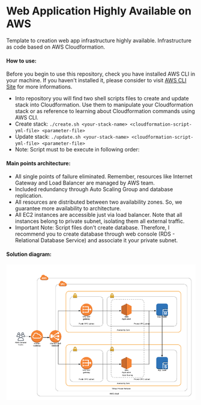 # Web Application Highly Available on AWS
Template to creation web app infrastructure highly available. Infrastructure as code based on AWS Cloudformation.
<br/>
<h4>How to use:</h4>
Before you begin to use this repository, check you have installed AWS CLI in your machine. If you haven't installed it, please consider to visit <a href="https://docs.aws.amazon.com/cli/latest/userguide/install-bundle.html">AWS CLI Site</a> for more informations.
<ul>
  <li>Into repository you will find two shell scripts files to create and update stack into Cloudformation. Use them to manipulate your Cloudformation stack or as reference to learning about Cloudformation commands using AWS CLI. </li>
  <li>Create stack: <code>./create.sh &#60;your-stack-name&#62; &#60;cloudformation-script-yml-file&#62; &#60;parameter-file&#62;</code></li>
  <li>Update stack: <code>./update.sh &#60;your-stack-name&#62; &#60;cloudformation-script-yml-file&#62; &#60;parameter-file&#62;</code></li>
  <li>Note: Script must to be execute in following order: </li>
</ul>

<h4>Main points architecture:</h4>
<ul>
  <li>All single points of failure eliminated. Remember, resources like Internet Gateway and Load Balancer are managed by AWS team.</li>
  <li>Included redundancy through Auto Scaling Group and database replication.</li>
  <li>All resources  are distributed between two availability zones. So, we guarantee more availability to architecture.</li>
  <li>All EC2 instances are accessible just via load balancer. Note that all instances belong to private subnet, isolating them all external traffic.</li>  
  <li>Important Note: Script files don't create database. Therefore, I recommend you to create database through web console (RDS - Relational Database Service) and associate it your private subnet.</li>
</ul>
<h4>Solution diagram:</h4>
<img src="https://github.com/Waelson/web-app-high-availability-cloudformation/blob/master/Diagram-CloudFormation.png">


